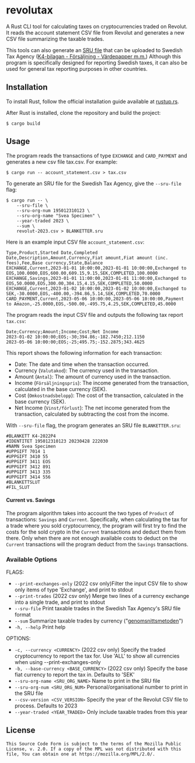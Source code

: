 # revolutax

A Rust CLI tool for calculating taxes on cryptocurrencies traded on Revolut. It reads the 
account statement CSV file from Revolut and generates a new CSV file summarizing the taxable
trades.

This tools can also generate an [SRU file](https://www.skatteverket.se/privat/deklaration/lamnaenbilagatilldeklarationen.4.515a6be615c637b9aa46366.html?q=sru+fil) 
that can be uploaded to Swedish Tax Agency
([K4-bilagan - Försäljning - Värdepapper m.m.](https://skatteverket.se/privat/skatter/vardepapper/deklareraaktierochovrigavardepapper/deklareravardepapperexempel.4.7afdf8a313d3421e9a9519.html))
Although this program is specifically designed for reporting Swedish taxes, it can also be used
for general tax reporting purposes in other countries.

## Installation

To install Rust, follow the official installation guide available at [rustup.rs](https://rustup.rs/).

After Rust is installed, clone the repository and build the project:


    $ cargo build

## Usage

The program reads the transactions of type `EXCHANGE` and `CARD_PAYMENT` and generates a new csv file tax.csv. For example:

    $ cargo run -- account_statement.csv > tax.csv

To generate an SRU file for the Swedish Tax Agency, give the `--sru-file` flag:

    $ cargo run -- \
        --sru-file \
        --sru-org-num 195012310123 \
        --sru-org-name "Svea Specimen" \
        --year-traded 2023 \
        --sum \
        revolut-2023.csv > BLANKETTER.sru

Here is an example input CSV file `account_statement.csv`:

```csv
Type,Product,Started Date,Completed Date,Description,Amount,Currency,Fiat amount,Fiat amount (inc. fees),Fee,Base currency,State,Balance
EXCHANGE,Current,2023-01-01 10:00:00,2023-01-01 10:00:00,Exchanged to EOS,100.0000,EOS,600.00,609.15,9.15,SEK,COMPLETED,100.0000
EXCHANGE,Savings,2023-01-01 11:00:00,2023-01-01 11:00:00,Exchanged to EOS,50.0000,EOS,300.00,304.15,4.15,SEK,COMPLETED,50.0000
EXCHANGE,Current,2023-01-02 10:00:00,2023-01-02 10:00:00,Exchanged to SEK,-30.0000,EOS,-400.00,-394.86,5.14,SEK,COMPLETED,70.0000
CARD_PAYMENT,Current,2023-05-06 10:00:00,2023-05-06 10:00:00,Payment to Amazon,-25.0000,EOS,-500.00,-495.75,4.25,SEK,COMPLETED,45.0000
```

The program reads the input CSV file and outputs the following tax report `tax.csv`:

```csv
Date;Currency;Amount;Income;Cost;Net Income
2023-01-02 10:00:00;EOS;-30;394.86;-182.7450;212.1150
2023-05-06 10:00:00;EOS;-25;495.75;-152.2875;343.4625
```
This report shows the following information for each transaction:

* Date: The date and time when the transaction occurred.
* Currency (`Valutakod`): The currency used in the transaction.
* Amount (`Antal`): The amount of currency used in the transaction.
* Income (`Försäljningspris`): The income generated from the transaction, calculated in the base currency (SEK).
* Cost (`Omkostnadsbelopp`): The cost of the transaction, calculated in the base currency (SEK).
* Net Income (`Vinst/förlust`): The net income generated from the transaction, calculated by subtracting the cost from the income.

With `--sru-file` flag, the program generates an SRU file `BLANKETTER.sru`:

```
#BLANKETT K4-2022P4
#IDENTITET 195012310123 20230428 222030
#NAMN Svea Specimen
#UPPGIFT 7014 1
#UPPGIFT 3410 55
#UPPGIFT 3411 EOS
#UPPGIFT 3412 891
#UPPGIFT 3413 335
#UPPGIFT 3414 556
#BLANKETTSLUT
#FIL_SLUT
```

#### Current vs. Savings

The program algorithm  takes into account the two types of `Product` of transactions: `Savings` and `Current`.
Specifically, when calculating the tax for a trade where you sold cryptocurrency, the program will first try to
find the costs for the sold crypto in the `Current` transactions and deduct them from there. Only when there are
not enough available costs to deduct on the `Current` transactions will the program deduct from the `Savings`
transactions.

### Available Options

FLAGS:
* `--print-exchanges-only`   (2022 csv only)Filter the input CSV file to show only items of type 'Exchange', and print to stdout
* `--print-trades`           (2022 csv only) Merge two lines of a currency exchange into a single trade, and print to stdout
* `--sru-file`               Print taxable trades in the Swedish Tax Agency's SRU file format
* `--sum`                    Summarize taxable trades by currency ("[genomsnittsmetoden](https://skatteverket.se/privat/skatter/vardepapper/andratillgangar/kryptovalutor.4.15532c7b1442f256bae11b60.html?q=kryptovalutor)")
* `-h, --help`                   Print help

OPTIONS:
* `-c, --currency <CURRENCY>`                  (2022 csv only) Specify the traded cryptocurrency to report the tax for. Use 'ALL' to show all currencies when using --print-exchanges-only
* `-b, --base-currency <BASE_CURRENCY>`        (2022 csv only) Specify the base fiat currency to report the tax in. Defaults to 'SEK'
* `--sru-org-name <SRU_ORG_NAME>`          Name to print in the SRU file
* `--sru-org-num <SRU_ORG_NUM>`            Personal/organisational number to print in the SRU file
* `--csv-version <CSV_VERSION>`            Specify the year of the Revolut CSV file to process. Defaults to 2023
* `--year-traded <YEAR_TRADED>`            Only include taxable trades from this year

## License
```
This Source Code Form is subject to the terms of the Mozilla Public
License, v. 2.0. If a copy of the MPL was not distributed with this
file, You can obtain one at https://mozilla.org/MPL/2.0/.
```
